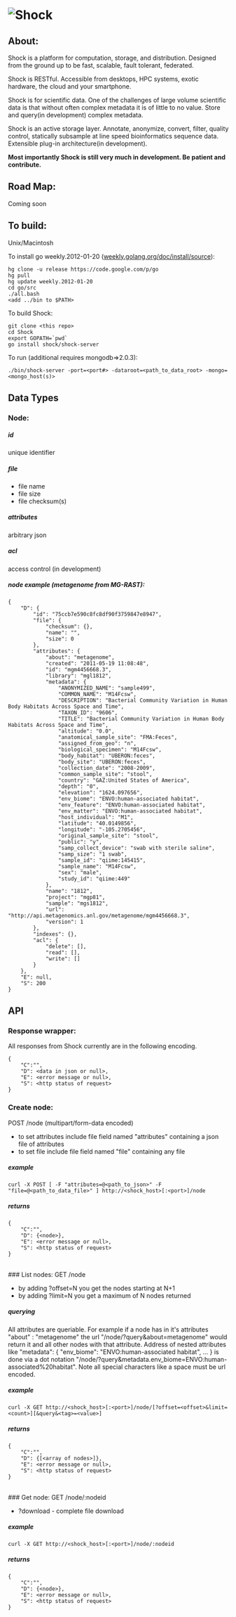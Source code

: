 ![Shock](http://github.com/jaredwilkening/Shock/raw/master/misc/shock_logo.png)
=====

About:
------

Shock is a platform for computation, storage, and distribution. Designed from the ground up to be fast, scalable, fault tolerant, federated. 

Shock is RESTful. Accessible from desktops, HPC systems, exotic hardware, the cloud and your smartphone.

Shock is for scientific data. One of the challenges of large volume scientific data is that without often complex metadata it is of little to no value. Store and query(in development) complex metadata.   

Shock is an active storage layer. Annotate, anonymize, convert, filter, quality control, statically subsample at line speed bioinformatics sequence data. Extensible plug-in architecture(in development).

**Most importantly Shock is still very much in development. Be patient and contribute.**

Road Map:
---------

Coming soon

To build:
---------

Unix/Macintosh 

To install go weekly.2012-01-20 ([weekly.golang.org/doc/install/source](http://weekly.golang.org/doc/install/source)):
    
    hg clone -u release https://code.google.com/p/go
    hg pull
    hg update weekly.2012-01-20
    cd go/src
    ./all.bash
    <add ../bin to $PATH>

To build Shock:

    git clone <this repo>
    cd Shock
    export GOPATH=`pwd`
    go install shock/shock-server
  
To run (additional requires mongodb=>2.0.3):
  
    ./bin/shock-server -port=<port#> -dataroot=<path_to_data_root> -mongo=<mongo_host(s)>
  
Data Types
----------

### Node:

##### id
unique identifier

##### file 

 - file name 
 - file size
 - file checksum(s) 

##### attributes
arbitrary json

##### acl
access control (in development)

##### node example (metagenome from MG-RAST):

    {
        "D": {
            "id": "75ccb7e590c8fc8df90f3759847e8947", 
            "file": {
                "checksum": {}, 
                "name": "", 
                "size": 0
            }, 
            "attributes": {
                "about": "metagenome", 
                "created": "2011-05-19 11:08:48", 
                "id": "mgm4456668.3", 
                "library": "mgl1812", 
                "metadata": {
                    "ANONYMIZED_NAME": "sample499", 
                    "COMMON_NAME": "M14Fcsw", 
                    "DESCRIPTION": "Bacterial Community Variation in Human Body Habitats Across Space and Time", 
                    "TAXON_ID": "9606", 
                    "TITLE": "Bacterial Community Variation in Human Body Habitats Across Space and Time", 
                    "altitude": "0.0", 
                    "anatomical_sample_site": "FMA:Feces", 
                    "assigned_from_geo": "n", 
                    "biological_specimen": "M14Fcsw", 
                    "body_habitat": "UBERON:feces", 
                    "body_site": "UBERON:feces", 
                    "collection_date": "2008-2009", 
                    "common_sample_site": "stool", 
                    "country": "GAZ:United States of America", 
                    "depth": "0", 
                    "elevation": "1624.097656", 
                    "env_biome": "ENVO:human-associated habitat", 
                    "env_feature": "ENVO:human-associated habitat", 
                    "env_matter": "ENVO:human-associated habitat", 
                    "host_individual": "M1", 
                    "latitude": "40.0149856", 
                    "longitude": "-105.2705456", 
                    "original_sample_site": "stool", 
                    "public": "y", 
                    "samp_collect_device": "swab with sterile saline", 
                    "samp_size": "1 swab", 
                    "sample_id": "qiime:145415", 
                    "sample_name": "M14Fcsw", 
                    "sex": "male", 
                    "study_id": "qiime:449"
                }, 
                "name": "1812", 
                "project": "mgp81", 
                "sample": "mgs1812", 
                "url": "http://api.metagenomics.anl.gov/metagenome/mgm4456668.3", 
                "version": 1
            }, 
            "indexes": {},
            "acl": {
                "delete": [], 
                "read": [], 
                "write": []
            } 
        }, 
        "E": null, 
        "S": 200
    }

API
---

### Response wrapper:
All responses from Shock currently are in the following encoding. 

    {
        "C":"",
        "D": <data in json or null>,
        "E": <error message or null>, 
        "S": <http status of request>
    }

### Create node:
POST /node (multipart/form-data encoded)

 - to set attributes include file field named "attributes" containing a json file of attributes
 - to set file include file field named "file" containing any file

##### example
	
	curl -X POST [ -F "attributes=@<path_to_json>" -F "file=@<path_to_data_file>" ] http://<shock_host>[:<port>]/node
	
##### returns

    {
        "C":"",
        "D": {<node>},
        "E": <error message or null>, 
        "S": <http status of request>
    } 

<br/>
### List nodes:
GET /node

 - by adding ?offset=N you get the nodes starting at N+1 
 - by adding ?limit=N you get a maximum of N nodes returned 

##### querying
All attributes are queriable. For example if a node has in it's attributes "about" : "metagenome" the url "/node/?query&about=metagenome" would return it and all other nodes with that attribute. Address of nested attributes like "metadata": { "env_biome": "ENVO:human-associated habitat", ... } is done via a dot notation "/node/?query&metadata.env_biome=ENVO:human-associated%20habitat". Note all special characters like a space must be url encoded.

##### example
	
	curl -X GET http://<shock_host>[:<port>]/node/[?offset=<offset>&limit=<count>][&query&<tag>=<value>]
		
##### returns

  	{
        "C":"",
        "D": {[<array of nodes>]},
        "E": <error message or null>, 
        "S": <http status of request>
    }

<br/>	
### Get node:
GET /node/:nodeid
	
 - ?download - complete file download
	
##### example	

	curl -X GET http://<shock_host>[:<port>]/node/:nodeid
	
##### returns

    {
        "C":"",
        "D": {<node>},
        "E": <error message or null>, 
        "S": <http status of request>
    }


